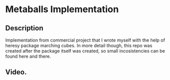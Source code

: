 # Metaballs Implementation

## Description

Implementation from commercial project that I wrote myself with the help of heresy package marching cubes.
In more detail though, this repo was created after the package itself was created, so small incosistencies can be found here and there.

## Video.


